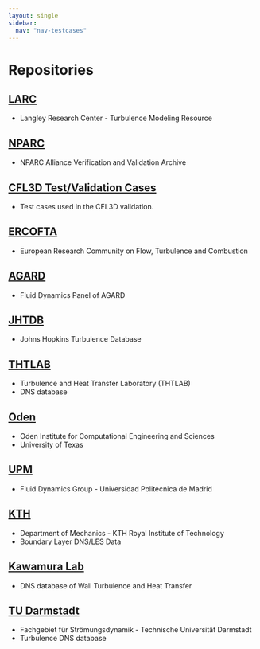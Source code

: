 ```yaml
---
layout: single
sidebar:
  nav: "nav-testcases"
---
```


# Repositories


## [LARC](https://turbmodels.larc.nasa.gov/)
* Langley Research Center - Turbulence Modeling Resource


## [NPARC](https://www.grc.nasa.gov/WWW/wind/valid/archive.html)
* NPARC Alliance Verification and Validation Archive


## [CFL3D Test/Validation Cases](https://cfl3d.larc.nasa.gov/Cfl3dv6/cfl3dv6_testcases.html)
* Test cases used in the CFL3D validation.


## [ERCOFTA](http://cfd.mace.manchester.ac.uk/ercoftac/doku.php)
* European Research Community on Flow, Turbulence and Combustion


## [AGARD](https://torroja.dmt.upm.es/turbdata/agard/)
* Fluid Dynamics Panel of AGARD


## [JHTDB](http://turbulence.pha.jhu.edu/)
* Johns Hopkins Turbulence Database


## [THTLAB](https://thtlab.jp/)
* Turbulence and Heat Transfer Laboratory (THTLAB)
* DNS database


## [Oden](https://turbulence.oden.utexas.edu/)
* Oden Institute for Computational Engineering and Sciences
* University of Texas


## [UPM](https://torroja.dmt.upm.es/turbdata/)
* Fluid Dynamics Group - Universidad Politecnica de Madrid


## [KTH](https://www.mech.kth.se/~pschlatt/DATA/)
* Department of Mechanics - KTH Royal Institute of Technology
* Boundary Layer DNS/LES Data


## [Kawamura Lab](https://www.rs.tus.ac.jp/t2lab/db/)
* DNS database of Wall Turbulence and Heat Transfer


## [TU Darmstadt](https://www.fdy.tu-darmstadt.de/fdyresearch/dns/direkte_numerische_simulation.en.jsp)
* Fachgebiet für Strömungsdynamik - Technische Universität Darmstadt
* Turbulence DNS database